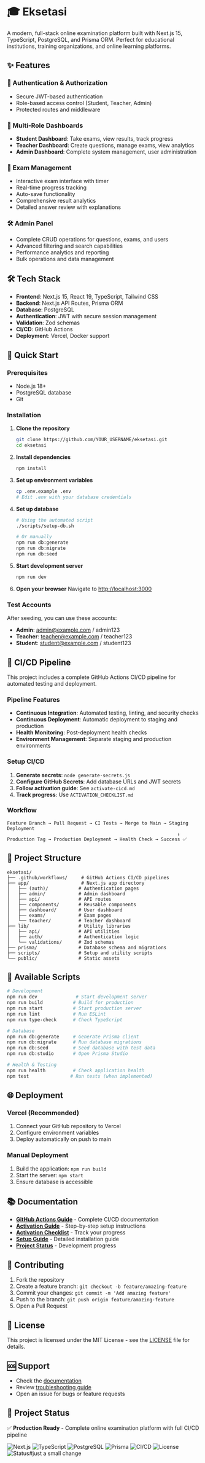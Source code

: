 # 🎓 Eksetasi

A modern, full-stack online examination platform built with Next.js 15, TypeScript, PostgreSQL, and Prisma ORM. Perfect for educational institutions, training organizations, and online learning platforms.

## ✨ Features

### 🔐 Authentication & Authorization
- Secure JWT-based authentication
- Role-based access control (Student, Teacher, Admin)
- Protected routes and middleware

### 👥 Multi-Role Dashboards
- **Student Dashboard**: Take exams, view results, track progress
- **Teacher Dashboard**: Create questions, manage exams, view analytics
- **Admin Dashboard**: Complete system management, user administration

### 📝 Exam Management
- Interactive exam interface with timer
- Real-time progress tracking
- Auto-save functionality
- Comprehensive result analytics
- Detailed answer review with explanations

### 🛠️ Admin Panel
- Complete CRUD operations for questions, exams, and users
- Advanced filtering and search capabilities
- Performance analytics and reporting
- Bulk operations and data management

## 🛠️ Tech Stack

- **Frontend**: Next.js 15, React 19, TypeScript, Tailwind CSS
- **Backend**: Next.js API Routes, Prisma ORM
- **Database**: PostgreSQL
- **Authentication**: JWT with secure session management
- **Validation**: Zod schemas
- **CI/CD**: GitHub Actions
- **Deployment**: Vercel, Docker support

## 🚀 Quick Start

### Prerequisites
- Node.js 18+
- PostgreSQL database
- Git

### Installation

1. **Clone the repository**
   ```bash
   git clone https://github.com/YOUR_USERNAME/eksetasi.git
   cd eksetasi
   ```

2. **Install dependencies**
   ```bash
   npm install
   ```

3. **Set up environment variables**
   ```bash
   cp .env.example .env
   # Edit .env with your database credentials
   ```

4. **Set up database**
   ```bash
   # Using the automated script
   ./scripts/setup-db.sh

   # Or manually
   npm run db:generate
   npm run db:migrate
   npm run db:seed
   ```

5. **Start development server**
   ```bash
   npm run dev
   ```

6. **Open your browser**
   Navigate to [http://localhost:3000](http://localhost:3000)

### Test Accounts
After seeding, you can use these accounts:
- **Admin**: admin@example.com / admin123
- **Teacher**: teacher@example.com / teacher123
- **Student**: student@example.com / student123

## 🚀 CI/CD Pipeline

This project includes a complete GitHub Actions CI/CD pipeline for automated testing and deployment.

### Pipeline Features
- **Continuous Integration**: Automated testing, linting, and security checks
- **Continuous Deployment**: Automatic deployment to staging and production
- **Health Monitoring**: Post-deployment health checks
- **Environment Management**: Separate staging and production environments

### Setup CI/CD
1. **Generate secrets**: `node generate-secrets.js`
2. **Configure GitHub Secrets**: Add database URLs and JWT secrets
3. **Follow activation guide**: See `activate-cicd.md`
4. **Track progress**: Use `ACTIVATION_CHECKLIST.md`

### Workflow
```
Feature Branch → Pull Request → CI Tests → Merge to Main → Staging Deployment
                                                              ↓
Production Tag → Production Deployment → Health Check → Success ✅
```

## 📁 Project Structure

```
eksetasi/
├── .github/workflows/     # GitHub Actions CI/CD pipelines
├── app/                   # Next.js app directory
│   ├── (auth)/           # Authentication pages
│   ├── admin/            # Admin dashboard
│   ├── api/              # API routes
│   ├── components/       # Reusable components
│   ├── dashboard/        # User dashboard
│   ├── exams/            # Exam pages
│   └── teacher/          # Teacher dashboard
├── lib/                  # Utility libraries
│   ├── api/              # API utilities
│   ├── auth/             # Authentication logic
│   └── validations/      # Zod schemas
├── prisma/               # Database schema and migrations
├── scripts/              # Setup and utility scripts
└── public/               # Static assets
```

## 🔧 Available Scripts

```bash
# Development
npm run dev              # Start development server
npm run build           # Build for production
npm run start           # Start production server
npm run lint            # Run ESLint
npm run type-check      # Check TypeScript

# Database
npm run db:generate     # Generate Prisma client
npm run db:migrate      # Run database migrations
npm run db:seed         # Seed database with test data
npm run db:studio       # Open Prisma Studio

# Health & Testing
npm run health          # Check application health
npm test               # Run tests (when implemented)
```

## 🌐 Deployment

### Vercel (Recommended)
1. Connect your GitHub repository to Vercel
2. Configure environment variables
3. Deploy automatically on push to main

### Manual Deployment
1. Build the application: `npm run build`
2. Start the server: `npm start`
3. Ensure database is accessible

## 📚 Documentation

- **[GitHub Actions Guide](GITHUB_ACTIONS_GUIDE.md)** - Complete CI/CD documentation
- **[Activation Guide](activate-cicd.md)** - Step-by-step setup instructions
- **[Activation Checklist](ACTIVATION_CHECKLIST.md)** - Track your progress
- **[Setup Guide](SETUP_GUIDE.md)** - Detailed installation guide
- **[Project Status](PROJECT_STATUS.md)** - Development progress

## 🤝 Contributing

1. Fork the repository
2. Create a feature branch: `git checkout -b feature/amazing-feature`
3. Commit your changes: `git commit -m 'Add amazing feature'`
4. Push to the branch: `git push origin feature/amazing-feature`
5. Open a Pull Request

## 📄 License

This project is licensed under the MIT License - see the [LICENSE](LICENSE) file for details.

## 🆘 Support

- Check the [documentation](GITHUB_ACTIONS_GUIDE.md)
- Review [troubleshooting guide](activate-cicd.md#troubleshooting)
- Open an issue for bugs or feature requests

## 🎯 Project Status

✅ **Production Ready** - Complete online examination platform with full CI/CD pipeline

![Next.js](https://img.shields.io/badge/Next.js-15-black?logo=next.js)
![TypeScript](https://img.shields.io/badge/TypeScript-5-blue?logo=typescript)
![PostgreSQL](https://img.shields.io/badge/PostgreSQL-15-blue?logo=postgresql)
![Prisma](https://img.shields.io/badge/Prisma-6-2D3748?logo=prisma)
![CI/CD](https://img.shields.io/badge/CI%2FCD-GitHub%20Actions-green?logo=github)
![License](https://img.shields.io/badge/License-MIT-yellow)
![Status](https://img.shields.io/badge/Status-Production%20Ready-brightgreen)#just a small change
